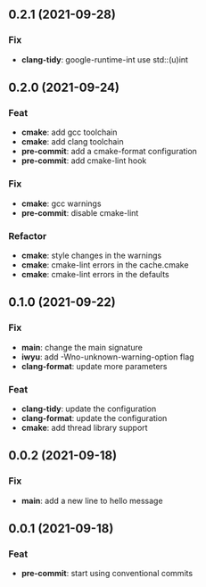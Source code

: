 ## 0.2.1 (2021-09-28)

### Fix

- **clang-tidy**: google-runtime-int use std::(u)int

## 0.2.0 (2021-09-24)

### Feat

- **cmake**: add gcc toolchain
- **cmake**: add clang toolchain
- **pre-commit**: add a cmake-format configuration
- **pre-commit**: add cmake-lint hook

### Fix

- **cmake**: gcc warnings
- **pre-commit**: disable cmake-lint

### Refactor

- **cmake**: style changes in the warnings
- **cmake**: cmake-lint errors in the cache.cmake
- **cmake**: cmake-lint errors in the defaults

## 0.1.0 (2021-09-22)

### Fix

- **main**: change the main signature
- **iwyu**: add -Wno-unknown-warning-option flag
- **clang-format**: update more parameters

### Feat

- **clang-tidy**: update the configuration
- **clang-format**: update the configuration
- **cmake**: add thread library support

## 0.0.2 (2021-09-18)

### Fix

- **main**: add a new line to hello message

## 0.0.1 (2021-09-18)

### Feat

- **pre-commit**: start using conventional commits
